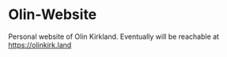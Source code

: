 # Olin-Website

Personal website of Olin Kirkland.
Eventually will be reachable at https://olinkirk.land
